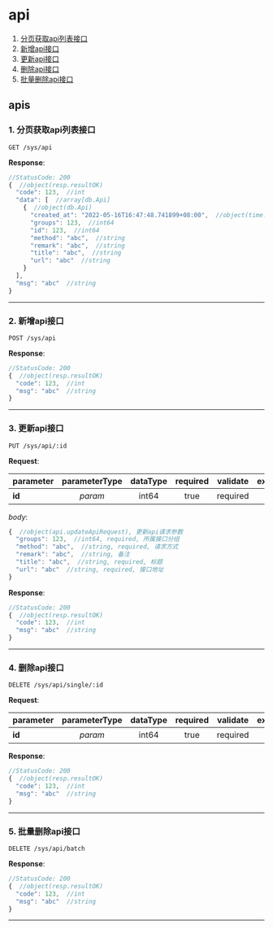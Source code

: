 # api

1. [分页获取api列表接口](#1-分页获取api列表接口)
2. [新增api接口](#2-新增api接口)
3. [更新api接口](#3-更新api接口)
4. [删除api接口](#4-删除api接口)
5. [批量删除api接口](#5-批量删除api接口)

## apis

### 1. 分页获取api列表接口

```text
GET /sys/api
```

__Response__:

```javascript
//StatusCode: 200 
{  //object(resp.resultOK)
  "code": 123,  //int
  "data": [  //array[db.Api]
    {  //object(db.Api)
      "created_at": "2022-05-16T16:47:48.741899+08:00",  //object(time.Time)
      "groups": 123,  //int64
      "id": 123,  //int64
      "method": "abc",  //string
      "remark": "abc",  //string
      "title": "abc",  //string
      "url": "abc"  //string
    }
  ],
  "msg": "abc"  //string
}
```

---

### 2. 新增api接口

```text
POST /sys/api
```

__Response__:

```javascript
//StatusCode: 200 
{  //object(resp.resultOK)
  "code": 123,  //int
  "msg": "abc"  //string
}
```

---

### 3. 更新api接口

```text
PUT /sys/api/:id
```

__Request__:

parameter|parameterType|dataType|required|validate|example|description
--|:-:|:-:|:-:|--|--|--
__id__|_param_|int64|true|required||主键ID

_body_:

```javascript
{  //object(api.updateApiRequest), 更新api请求参数
  "groups": 123,  //int64, required, 所属接口分组
  "method": "abc",  //string, required, 请求方式
  "remark": "abc",  //string, 备注
  "title": "abc",  //string, required, 标题
  "url": "abc"  //string, required, 接口地址
}
```

__Response__:

```javascript
//StatusCode: 200 
{  //object(resp.resultOK)
  "code": 123,  //int
  "msg": "abc"  //string
}
```

---

### 4. 删除api接口

```text
DELETE /sys/api/single/:id
```

__Request__:

parameter|parameterType|dataType|required|validate|example|description
--|:-:|:-:|:-:|--|--|--
__id__|_param_|int64|true|required||主键ID

__Response__:

```javascript
//StatusCode: 200 
{  //object(resp.resultOK)
  "code": 123,  //int
  "msg": "abc"  //string
}
```

---

### 5. 批量删除api接口

```text
DELETE /sys/api/batch
```

__Response__:

```javascript
//StatusCode: 200 
{  //object(resp.resultOK)
  "code": 123,  //int
  "msg": "abc"  //string
}
```

---
